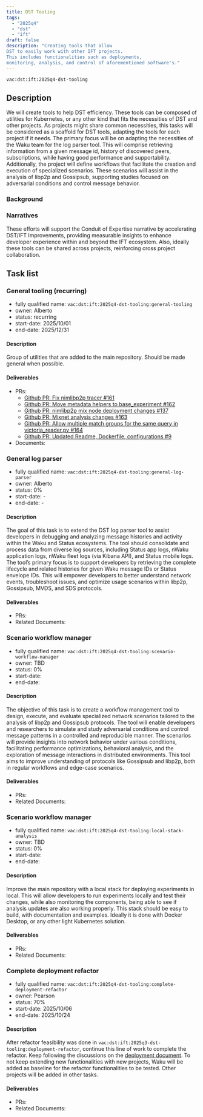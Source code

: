 ```yaml
---
title: DST Tooling
tags:
  - "2025q4"
  - "dst"
  - "ift"
draft: false
description: "Creating tools that allow
DST to easily work with other IFT projects.
This includes functionalities such as deployments,
monitoring, analysis, and control of aforementioned software's."
---
```


`vac:dst:ift:2025q4-dst-tooling`

## Description

We will create tools to help DST efficiency.
These tools can be composed of utilities for Kubernetes,
or any other kind that fits the necessities of DST and other projects.
As projects might share common necessities, this tasks will be considered
as a scaffold for DST tools, adapting the tools for each project if it needs.
The primary focus will be on adapting the necessities of the Waku team for
the log parser tool. This will comprise retrieving information from a given
message id, history of discovered peers, subscriptions, while having good 
performance and supportability.
Additionally, the project will define workflows that facilitate the creation
and execution of specialized scenarios. These scenarios will assist in 
the analysis of libp2p and Gossipsub, supporting studies focused on 
adversarial conditions and control message behavior.


### Background

### Narratives

These efforts will support the Conduit of Expertise narrative by
accelerating DST/IFT Improvements,
providing measurable insights
to enhance developer experience
within and beyond the IFT ecosystem.
Also, ideally these tools can be shared across projects, 
reinforcing cross project collaboration.


## Task list

### General tooling (recurring)

* fully qualified name: `vac:dst:ift:2025q4-dst-tooling:general-tooling`
* owner: Alberto
* status: recurring
* start-date: 2025/10/01
* end-date: 2025/12/31

#### Description
Group of utilities that are added to the main repository.
Should be made general when possible.

#### Deliverables
- PRs:
    - [Github PR: Fix nimlibp2p tracer #161](https://github.com/vacp2p/10ksim/pull/161)
    - [Github PR: Move metadata helpers to base_experiment #162](https://github.com/vacp2p/10ksim/pull/162)
    - [Github PR: nimlibp2p mix node deployment changes #137](https://github.com/vacp2p/10ksim/pull/137)
    - [Github PR: Mixnet analysis changes #163](https://github.com/vacp2p/10ksim/pull/163)
    - [Github PR: Allow multiple match groups for the same query in victoria_reader.py #164](https://github.com/vacp2p/10ksim/pull/164)
    - [Github PR: Updated Readme, Dockerfile, configurations #9](https://github.com/vacp2p/dst-libp2p-test-node/pull/9)
- Documents:

### General log parser

* fully qualified name: `vac:dst:ift:2025q4-dst-tooling:general-log-parser`
* owner: Alberto
* status: 0%
* start-date: -
* end-date: -

#### Description
The goal of this task is to extend the DST log parser tool to 
assist developers in debugging and analyzing message histories and activity 
within the Waku and Status ecosystems. The tool should consolidate and 
process data from diverse log sources, including Status app logs, 
nWaku application logs, nWaku fleet logs (via Kibana API), and 
Status mobile logs.
The tool’s primary focus is to support developers by retrieving the 
complete lifecycle and related histories for given Waku message IDs or 
Status envelope IDs. This will empower developers to better understand 
network events, troubleshoot issues, and optimize usage scenarios within 
libp2p, Gossipsub, MVDS, and SDS protocols.

#### Deliverables
- PRs:
- Related Documents:


### Scenario workflow manager

* fully qualified name: `vac:dst:ift:2025q4-dst-tooling:scenario-workflow-manager`
* owner: TBD
* status: 0%
* start-date:
* end-date:

#### Description
The objective of this task is to create a workflow management tool to design, 
execute, and evaluate specialized network scenarios tailored to the analysis of 
libp2p and Gossipsub protocols. The tool will enable developers and researchers
to simulate and study adversarial conditions and control message patterns in a 
controlled and reproducible manner.
The scenarios will provide insights into network behavior under various conditions, 
facilitating performance optimizations, behavioral analysis, and the exploration of
message interactions in distributed environments. This tool aims to 
improve understanding of protocols like Gossipsub and libp2p, both in regular 
workflows and edge-case scenarios.

#### Deliverables
- PRs:
- Related Documents:


### Scenario workflow manager

* fully qualified name: `vac:dst:ift:2025q4-dst-tooling:local-stack-analysis`
* owner: TBD
* status: 0%
* start-date:
* end-date:

#### Description
Improve the main repository with a local stack for deploying experiments in local.
This will allow developers to run experiments locally and test their changes,
while also monitoring the components, being able to see if analysis updates
are also working properly.
This stack should be easy to build, with documentation and examples.
Ideally it is done with Docker Desktop, or any other light Kubernetes solution.

#### Deliverables
- PRs:
- Related Documents:

### Complete deployment refactor

* fully qualified name: `vac:dst:ift:2025q4-dst-tooling:complete-deployment-refactor`
* owner: Pearson
* status: 70%
* start-date: 2025/10/06
* end-date: 2025/10/24

#### Description
After refactor feasibility was done in `vac:dst:ift:2025q3-dst-tooling:deployment-refactor`, continue
this line of work to complete the refactor. 
Keep following the discussions on the [deployment document](https://www.notion.so/Deployment-Workflow-25d8f96fb65c80f7801ce9a06dede8a4).
To not keep extending new functionalities with new projects, Waku will be added as baseline 
for the refactor functionalities to be tested. Other projects will be  added in other tasks.

#### Deliverables
- PRs:
- Related Documents:

